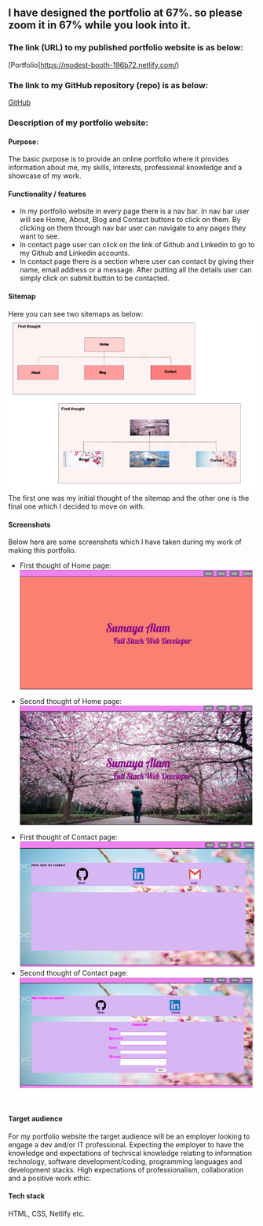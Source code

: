 ## I have designed the portfolio at 67%. so please zoom it in 67% while you look into it.

### The link (URL) to my published portfolio website is as below:
[Portfolio]https://modest-booth-196b72.netlify.com/)

### The link to my GitHub repository (repo) is as below:
[GitHub](https://github.com/SumayaAlam19/Personal-Portfolio)

### Description of my portfolio website:
#### Purpose:
The basic purpose is to provide an online portfolio where it provides information about me, my skills, interests, professional knowledge and a showcase of my work.
#### Functionality / features
* In my portfolio website in every page there is a nav bar. In nav bar user will see  Home, About, Blog and Contact buttons to click on them. By clicking on them through nav bar user can navigate to any pages they want to see. 
* In contact page user can click on the link of Github and Linkedin to go to my Github and Linkedin accounts.
* In contact page there is a section where user can contact by giving their name, email address or a message. After putting all the details user can simply click on submit button to be contacted.

#### Sitemap
Here you can see two sitemaps as below:
![Sitemaps](docs/Sitemap.png)
The first one was my initial thought of the sitemap and the other one is the final one which I decided to move on with.

#### Screenshots
Below here are some screenshots which I have taken during my work of making this portfolio.
* First thought of Home page:
![First thought of Home page](docs/1sthomepage.png)
* Second thought of Home page:
![Second thought of Home page](docs/2ndhomepage.png)
* First thought of Contact page:
![First thought of Contact page](docs/1stcontactpage.png)
* Second thought of Contact page:
![Second thought of Contact page](docs/2ndcontactpage.png)

#### Target audience
For my portfolio website the target audience will be an employer looking to engage a dev and/or IT professional. Expecting the employer to have the knowledge and expectations of technical knowledge relating to information technology, software development/coding, programming languages and development stacks. High expectations of professionalism, collaboration and a positive work ethic.

#### Tech stack
HTML, CSS, Netlify etc.















    

